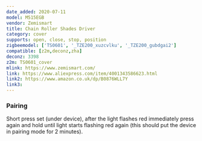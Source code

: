 ```yaml
---
date_added: 2020-07-11
model: M515EGB
vendor: Zemismart
title: Chain Roller Shades Driver
category: cover
supports: open, close, stop, position
zigbeemodel: ['TS0601', '_TZE200_xuzcvlku', '_TZE200_gubdgai2']
compatible: [z2m,deconz,zha]
deconz: 3398
z2m: TS0601_cover
mlink: https://www.zemismart.com/
link: https://www.aliexpress.com/item/4001343586623.html
link2: https://www.amazon.co.uk/dp/B0876WLL7Y
link3: 
---
```


### Pairing
Short press set (under device), after the light flashes red immediately press again and hold until light starts flashing red again (this should put the device in pairing mode for 2 minutes).
